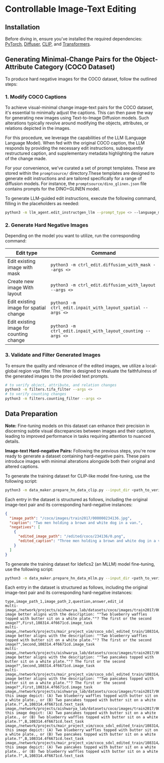 # Controllable Image-Text Editing

## Installation

Before diving in, ensure you've installed the required dependencies: [PyTorch](https://pytorch.org/get-started/locally/), [Diffuser](https://github.com/openai/CLIP), [CLIP](https://github.com/openai/CLIP), and [Transformers](https://github.com/huggingface/transformers).


## Generating Minimal-Change Pairs for the Object-Attribute Category (COCO Dataset)

To produce hard negative images for the COCO dataset, follow the outlined steps:

### 1. Modify COCO Captions

To achieve visual-minimal change image-text pairs for the COCO dataset, it's essential to minimally adjust the captions. This can then pave the way for generating new images using Text-to-Image Diffusion models. Such alterations typically revolve around modifying the objects, attributes, or relations depicted in the images. 

For this procedure, we leverage the capabilities of the LLM (Language Language Model). When fed with the original COCO caption, the LLM responds by providing the necessary edit instructions, subsequently restructured caption, and supplementary metadata highlighting the nature of the change made.

For your convenience, we've curated a set of prompt templates. These are stored within the `promptsource/` directory.These templates are designed to generate edit instructions and are tailored specifically for a range of diffusion models.  For instance, the `promptsource/dino_glinen.json` file contains prompts for the DINO+GLINEN model.


To generate LLM-guided edit instructions, execute the following command, filling in the placeholders as needed:
```bash
python3 -m llm_agent.edit_instructgen_llm --prompt_type <> --language_model_name <> --dataset <> --output_dir <>
```

### 2. Generate Hard Negative Images

Depending on the model you want to utilize, run the corresponding command:

| Edit type          | Command                                               |
|----------------|-------------------------------------------------------|
| Edit existing image with mask    | `python3 -m ctrl_edit.diffusion_with_mask --args <>`           | Edit an image with a mask and a text prompt. |
| Create new image With layout   | `python3 -m ctrl_edit.diffusion_with_layout --args <>`          | Create an image with a layout and a text prompt. |
| Edit existing image for spatial change | `python3 -m ctrl_edit.inpait_with_layout_spatial --args <>`          | Edit an image with a spatial change and a text prompt. |
| Edit existing image for counting change | `python3 -m ctrl_edit.inpait_with_layout_counting --args <>`          | Edit an image with a counting change and a text prompt. |


### 3. Validate and Filter Generated Images
To ensure the quality and relevance of the edited images, we utilize a local-global region vqa filter. This filter is designed to evaluate the faithfulness of the generated images to the provided text prompts.

```bash
# to verify object, attribute, and relation changes
python3 -m filters.tifa_filter --args <> 
# to verify counting changes
python3 -m filters.counting_filter --args <> 
```


## Data Preparation
**Note:**
Fine-tuning models on this dataset can enhance their precision in discerning subtle visual discrepancies between images and their captions, leading to improved performance in tasks requiring attention to nuanced details.

**Image-text Hard-negative Pairs:** Following the previous steps, you're now ready to generate a dataset containing hard-negative pairs. These pairs introduce images with minimal alterations alongside both their original and altered captions.


To generate the training dataset for CLIP-like model fine-tuning, use the following script:
```bash
python3 -m data_maker.prepare_hn_data_clip.py --input_dir <path_to_verified_images> --output_dir <path_to_final_dataset>
```
Each entry in the dataset is structured as follows, including the original image-text pair and its corresponding hard-negative instances:

```json
{
  "image_path": "/coco/images/train2017/000000234136.jpg",
  "caption": "Two men holding a brown and white dog in a van.",
  "negatives": [
    {
      "edited_image_path": "/edited/coco/234136/0.png",
      "edited_caption": "Three men holding a brown and white dog in a van.",
    }
  ]
}
```

To generate the training dataset for Idefics2 (an MLLM) model fine-tuning, use the following script:
```bash
python3 -m data_maker.prepare_hn_data_mllm.py --input_dir <path_to_verified_images> --output_dir <path_to_final_dataset>
```

Each entry in the dataset is structured as follows, including the original image-text pair and its corresponding hard-negative instances:
```csv
type,image_path_1,image_path_2,question,answer,edit_id
multi-image,/network/projects/aishwarya_lab/datasets/coco/images/train2017/000000108314.jpg,/network/projects/mair_project_vim/coco_sdxl_edited_train/108314/4f6671cd.png,"Which image better aligns with the description: ""Two blueberry waffles topped with butter sit on a white plate.""? The first or the second image?",First,108314.4f6671cd.image_task
multi-image,/network/projects/mair_project_vim/coco_sdxl_edited_train/108314/4f6671cd.png,/network/projects/aishwarya_lab/datasets/coco/images/train2017/000000108314.jpg,"Which image better aligns with the description: ""Two blueberry waffles topped with butter sit on a white plate.""? The first or the second image?",Second,108314.4f6671cd.image_task
multi-image,/network/projects/aishwarya_lab/datasets/coco/images/train2017/000000108314.jpg,/network/projects/mair_project_vim/coco_sdxl_edited_train/108314/4f6671cd.png,"Which image better aligns with the description: ""Two pancakes topped with butter sit on a white plate.""? The first or the second image?",Second,108314.4f6671cd.image_task
multi-image,/network/projects/mair_project_vim/coco_sdxl_edited_train/108314/4f6671cd.png,/network/projects/aishwarya_lab/datasets/coco/images/train2017/000000108314.jpg,"Which image better aligns with the description: ""Two pancakes topped with butter sit on a white plate.""? The first or the second image?",First,108314.4f6671cd.image_task
image,/network/projects/aishwarya_lab/datasets/coco/images/train2017/000000108314.jpg,,"Does this image depict: (A) Two blueberry waffles topped with butter sit on a white plate., or (B) Two pancakes topped with butter sit on a white plate.?",A,108314.4f6671cd.text_task
image,/network/projects/aishwarya_lab/datasets/coco/images/train2017/000000108314.jpg,,"Does this image depict: (A) Two pancakes topped with butter sit on a white plate., or (B) Two blueberry waffles topped with butter sit on a white plate.?",B,108314.4f6671cd.text_task
image,/network/projects/mair_project_vim/coco_sdxl_edited_train/108314/4f6671cd.png,,"Does this image depict: (A) Two blueberry waffles topped with butter sit on a white plate., or (B) Two pancakes topped with butter sit on a white plate.?",B,108314.4f6671cd.text_task
image,/network/projects/mair_project_vim/coco_sdxl_edited_train/108314/4f6671cd.png,,"Does this image depict: (A) Two pancakes topped with butter sit on a white plate., or (B) Two blueberry waffles topped with butter sit on a white plate.?",A,108314.4f6671cd.text_task
```
